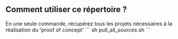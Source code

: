## Comment utiliser ce répertoire ?

En une seule commande, récupérez tous les projets nécessaires à la réalisation du 'proof of concept'
´´´
sh pull_all_sources.sh
´´´
